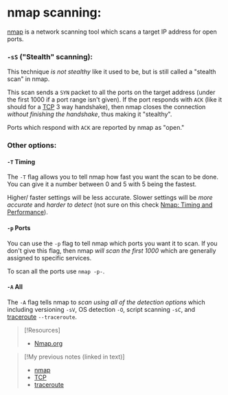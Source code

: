 
# nmap scanning:
[nmap](/CLI-tools/linux/nmap.md) is a network scanning tool which scans a target IP address for open ports.
### `-sS` ("Stealth" scanning):
This technique *is not stealthy* like it used to be, but is still called a "stealth scan" in nmap. 

This scan sends a `SYN` packet to all the ports on the target address (under the first 1000 if a port range isn't given). If the port responds with `ACK` (like it should for a [TCP](/networking/protocols/TCP.md) 3 way handshake), then nmap closes the connection *without finishing the handshake*, thus making it "stealthy".

Ports which respond with `ACK` are reported by nmap as "open."
### Other options:
#### `-T` Timing
The `-T` flag allows you to tell nmap how fast you want the scan to be done. You can give it a number between 0 and 5 with 5 being the fastest.

Higher/ faster settings will be less accurate. Slower settings will be *more accurate* and *harder to detect* (not sure on this check [Nmap: Timing and Performance](https://www.twitch.tv/melkey)).
#### `-p` Ports
You can use the `-p` flag to tell nmap which ports you want it to scan. If you don't give this flag, then nmap *will scan the first 1000* which are generally assigned to specific services.

To scan all the ports use `nmap -p-`.
#### `-A` All
The `-A` flag tells nmap to *scan using all of the detection options* which including versioning `-sV`, OS detection `-O`, script scanning `-sC`, and [traceroute](/CLI-tools/linux/traceroute.md) `--traceroute`.

> [!Resources]
> - [Nmap.org](https://nmap.org)

> [!My previous notes (linked in text)]
> - [nmap](https://github.com/TrshPuppy/obsidian-notes/tree/main/CLI-tools/linux/nmap.md) 
> - [TCP](https://github.com/TrshPuppy/obsidian-notes/tree/main/networking/protocols/TCP.md)
> - [traceroute](https://github.com/TrshPuppy/obsidian-notes/tree/main/CLI-tools/linux/traceroute.md)

